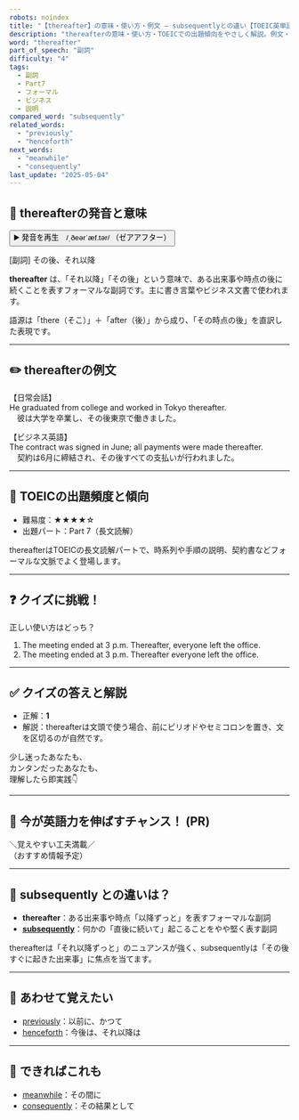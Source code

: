 ```yaml
---
robots: noindex
title: "【thereafter】の意味・使い方・例文 ― subsequentlyとの違い【TOEIC英単語】"
description: "thereafterの意味・使い方・TOEICでの出題傾向をやさしく解説。例文・クイズ付きでsubsequentlyとの違いもわかりやすく学べます。"
word: "thereafter"
part_of_speech: "副詞"
difficulty: "4"
tags:
  - 副詞
  - Part7
  - フォーマル
  - ビジネス
  - 説明
compared_word: "subsequently"
related_words:
  - "previously"
  - "henceforth"
next_words:
  - "meanwhile"
  - "consequently"
last_update: "2025-05-04"
---
```


## 🔰 thereafterの発音と意味

<button class="play-audio" onclick="playTTS('thereafter')">
  <span class="play-audio-main">
    ▶️ 発音を再生　/ˌðeərˈæf.tər/
  </span>
  <span class="play-audio-sub">
    （ゼアアフター）
  </span>
</button>

[副詞] その後、それ以降

**thereafter** は、「それ以降」「その後」という意味で、ある出来事や時点の後に続くことを表すフォーマルな副詞です。主に書き言葉やビジネス文書で使われます。

語源は「there（そこ）」＋「after（後）」から成り、「その時点の後」を直訳した表現です。

---

## ✏️ thereafterの例文

【日常会話】  
He graduated from college and worked in Tokyo thereafter.  
　彼は大学を卒業し、その後東京で働きました。

【ビジネス英語】  
The contract was signed in June; all payments were made thereafter.  
　契約は6月に締結され、その後すべての支払いが行われました。

---

## 🎯 TOEICの出題頻度と傾向

- 難易度：★★★★☆
- 出題パート：Part 7（長文読解）

thereafterはTOEICの長文読解パートで、時系列や手順の説明、契約書などフォーマルな文脈でよく登場します。

---

## ❓ クイズに挑戦！

正しい使い方はどっち？

1. The meeting ended at 3 p.m. Thereafter, everyone left the office.  
2. The meeting ended at 3 p.m. Thereafter everyone left the office.

---

## ✅ クイズの答えと解説

- 正解：**1**
- 解説：thereafterは文頭で使う場合、前にピリオドやセミコロンを置き、文を区切るのが自然です。

少し迷ったあなたも、  
カンタンだったあなたも、  
理解したら即実践👇️

---

## 🚀 今が英語力を伸ばすチャンス！ (PR)

<div class="info-center">
＼覚えやすい工夫満載／<br>  
（おすすめ情報予定）
</div>

---

## 🤔  subsequently との違いは？

- **thereafter**：ある出来事や時点「以降ずっと」を表すフォーマルな副詞
- **[subsequently](/word/subsequently)**：何かの「直後に続いて」起こることをやや堅く表す副詞

thereafterは「それ以降ずっと」のニュアンスが強く、subsequentlyは「その後すぐに起きた出来事」に焦点を当てます。

---

## 🧩 あわせて覚えたい

- [previously](/word/previously)：以前に、かつて
- [henceforth](/word/henceforth)：今後は、それ以降は

---

## 📖 できればこれも

- [meanwhile](/word/meanwhile)：その間に
- [consequently](/word/consequently)：その結果として

<!-- cvid: aid23_bid29 -->
